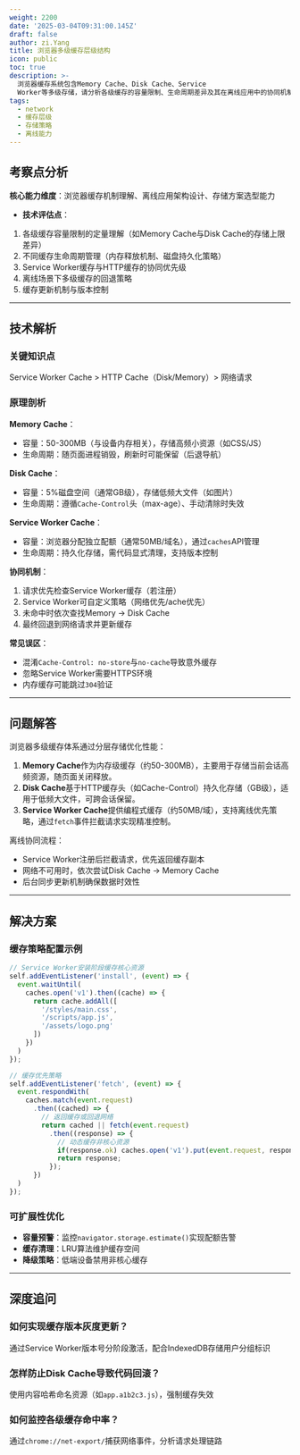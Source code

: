 ```yaml
---
weight: 2200
date: '2025-03-04T09:31:00.145Z'
draft: false
author: zi.Yang
title: 浏览器多级缓存层级结构
icon: public
toc: true
description: >-
  浏览器缓存系统包含Memory Cache、Disk Cache、Service
  Worker等多级存储，请分析各级缓存的容量限制、生命周期差异及其在离线应用中的协同机制。
tags:
  - network
  - 缓存层级
  - 存储策略
  - 离线能力
---
```


## 考察点分析

**核心能力维度**：浏览器缓存机制理解、离线应用架构设计、存储方案选型能力  
- **技术评估点**：  
1. 各级缓存容量限制的定量理解（如Memory Cache与Disk Cache的存储上限差异）  
2. 不同缓存生命周期管理（内存释放机制、磁盘持久化策略）  
3. Service Worker缓存与HTTP缓存的协同优先级  
4. 离线场景下多级缓存的回退策略  
5. 缓存更新机制与版本控制  

---

## 技术解析

### 关键知识点  
Service Worker Cache > HTTP Cache（Disk/Memory）> 网络请求  

### 原理剖析  
**Memory Cache**：  
- 容量：50-300MB（与设备内存相关），存储高频小资源（如CSS/JS）  
- 生命周期：随页面进程销毁，刷新时可能保留（后退导航）  

**Disk Cache**：  
- 容量：5%磁盘空间（通常GB级），存储低频大文件（如图片）  
- 生命周期：遵循`Cache-Control`头（max-age）、手动清除时失效  

**Service Worker Cache**：  
- 容量：浏览器分配独立配额（通常50MB/域名），通过`caches`API管理  
- 生命周期：持久化存储，需代码显式清理，支持版本控制  

**协同机制**：  
1. 请求优先检查Service Worker缓存（若注册）  
2. Service Worker可自定义策略（网络优先/ache优先）  
3. 未命中时依次查找Memory -> Disk Cache  
4. 最终回退到网络请求并更新缓存  

**常见误区**：  
- 混淆`Cache-Control: no-store`与`no-cache`导致意外缓存  
- 忽略Service Worker需要HTTPS环境  
- 内存缓存可能跳过`304`验证  

---

## 问题解答  

浏览器多级缓存体系通过分层存储优化性能：  
1. **Memory Cache**作为内存级缓存（约50-300MB），主要用于存储当前会话高频资源，随页面关闭释放。  
2. **Disk Cache**基于HTTP缓存头（如Cache-Control）持久化存储（GB级），适用于低频大文件，可跨会话保留。  
3. **Service Worker Cache**提供编程式缓存（约50MB/域），支持离线优先策略，通过`fetch`事件拦截请求实现精准控制。  

离线协同流程：  
- Service Worker注册后拦截请求，优先返回缓存副本  
- 网络不可用时，依次尝试Disk Cache -> Memory Cache  
- 后台同步更新机制确保数据时效性  

---

## 解决方案  

### 缓存策略配置示例  
```javascript
// Service Worker安装阶段缓存核心资源
self.addEventListener('install', (event) => {
  event.waitUntil(
    caches.open('v1').then((cache) => {
      return cache.addAll([
        '/styles/main.css',
        '/scripts/app.js',
        '/assets/logo.png'
      ])
    })
  )
});

// 缓存优先策略
self.addEventListener('fetch', (event) => {
  event.respondWith(
    caches.match(event.request)
      .then((cached) => {
        // 返回缓存或回退网络
        return cached || fetch(event.request)
          .then((response) => {
            // 动态缓存非核心资源
            if(response.ok) caches.open('v1').put(event.request, response.clone());
            return response;
          });
      })
  )
});
```

### 可扩展性优化  
- **容量预警**：监控`navigator.storage.estimate()`实现配额告警  
- **缓存清理**：LRU算法维护缓存空间  
- **降级策略**：低端设备禁用非核心缓存  

---

## 深度追问  

### 如何实现缓存版本灰度更新？  
通过Service Worker版本号分阶段激活，配合IndexedDB存储用户分组标识  

### 怎样防止Disk Cache导致代码回滚？  
使用内容哈希命名资源（如`app.a1b2c3.js`），强制缓存失效  

### 如何监控各级缓存命中率？  
通过`chrome://net-export/`捕获网络事件，分析请求处理链路